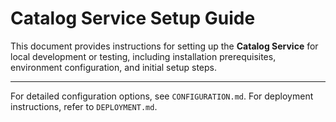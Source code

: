 # Catalog Service Setup Guide

This document provides instructions for setting up the **Catalog Service** for local development or testing, including installation prerequisites, environment configuration, and initial setup steps.

---
For detailed configuration options, see `CONFIGURATION.md`. For deployment instructions, refer to `DEPLOYMENT.md`.
